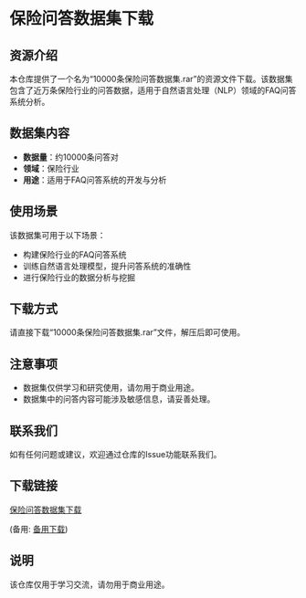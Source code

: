 # 保险问答数据集下载

## 资源介绍

本仓库提供了一个名为“10000条保险问答数据集.rar”的资源文件下载。该数据集包含了近万条保险行业的问答数据，适用于自然语言处理（NLP）领域的FAQ问答系统分析。

## 数据集内容

- **数据量**：约10000条问答对
- **领域**：保险行业
- **用途**：适用于FAQ问答系统的开发与分析

## 使用场景

该数据集可用于以下场景：

- 构建保险行业的FAQ问答系统
- 训练自然语言处理模型，提升问答系统的准确性
- 进行保险行业的数据分析与挖掘

## 下载方式

请直接下载“10000条保险问答数据集.rar”文件，解压后即可使用。

## 注意事项

- 数据集仅供学习和研究使用，请勿用于商业用途。
- 数据集中的问答内容可能涉及敏感信息，请妥善处理。

## 联系我们

如有任何问题或建议，欢迎通过仓库的Issue功能联系我们。

## 下载链接
[保险问答数据集下载](https://pan.quark.cn/s/ec4af330ed14) 

(备用: [备用下载](https://pan.baidu.com/s/1b3UZFcmCt8SlbFbmxfAnKw?pwd=1234))

## 说明

该仓库仅用于学习交流，请勿用于商业用途。
